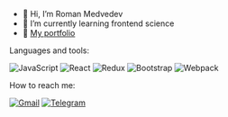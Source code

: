 

- 👋 Hi, I’m Roman Medvedev
- 🌱 I’m currently learning frontend science
- 👯 [My portfolio](https://qqqrqq.github.io/portfolio/)

Languages and tools:

![JavaScript](https://img.shields.io/badge/-JavaScript-090909?style=for-the-badge&logo=JavaScript)
![React](https://img.shields.io/badge/-React-090909?style=for-the-badge&logo=React)
![Redux](https://img.shields.io/badge/-Redux-090909?style=for-the-badge&logo=Redux)
![Bootstrap](https://img.shields.io/badge/-Bootstrap-090909?style=for-the-badge&logo=Bootstrap)
![Webpack](https://img.shields.io/badge/-Webpack-090909?style=for-the-badge&logo=Webpack)

How to reach me:

[![Gmail](https://img.shields.io/badge/-Gmail-090909?style=for-the-badge&logo=Gmail)](mailto:romamedv298@gmail.com)
[![Telegram](https://img.shields.io/badge/-Telegram-090909?style=for-the-badge&logo=Telegram)](https://t.me/jajajaja21)